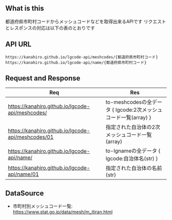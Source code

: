 ## What is this
都道府県市町村コードからメッシュコードなどを取得出来るAPIです
リクエストとレスポンスの対応は以下の表のとおりです

## API URL
```
https://kanahiro.github.io/lgcode-api/meshcodes/{都道府県市町村コード}
https://kanahiro.github.io/lgcode-api/name/{都道府県市町村コード}
```

## Request and Response
|  Req  |  Res  |
| ---- | ---- |
|  https://kanahiro.github.io/lgcode-api/meshcodes/  |  to-meshcodesの全データ { lgcode:2次メッシュコード一覧(array) }  |
|  https://kanahiro.github.io/lgcode-api/meshcodes/01  |  指定された自治体の2次メッシュコード一覧(array)  |
|  https://kanahiro.github.io/lgcode-api/name/  |  to-lgnameの全データ { lgcode:自治体名(str) }  |
|  https://kanahiro.github.io/lgcode-api/name/01  |  指定された自治体の名前(str)  |

## DataSource
- 市町村別メッシュコード一覧: https://www.stat.go.jp/data/mesh/m_itiran.html